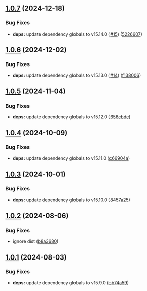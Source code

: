 ## [1.0.7](https://github.com/eik-lib/eslint-config/compare/v1.0.6...v1.0.7) (2024-12-18)


### Bug Fixes

* **deps:** update dependency globals to v15.14.0 ([#15](https://github.com/eik-lib/eslint-config/issues/15)) ([5226607](https://github.com/eik-lib/eslint-config/commit/52266077efde34e8f5a79b988403d805fadf9d5a))

## [1.0.6](https://github.com/eik-lib/eslint-config/compare/v1.0.5...v1.0.6) (2024-12-02)


### Bug Fixes

* **deps:** update dependency globals to v15.13.0 ([#14](https://github.com/eik-lib/eslint-config/issues/14)) ([f138006](https://github.com/eik-lib/eslint-config/commit/f1380069d929464658ba473981eaf02507a47007))

## [1.0.5](https://github.com/eik-lib/eslint-config/compare/v1.0.4...v1.0.5) (2024-11-04)


### Bug Fixes

* **deps:** update dependency globals to v15.12.0 ([656cbde](https://github.com/eik-lib/eslint-config/commit/656cbde3d78052e003e2adb77c42cbc9ae54f83d))

## [1.0.4](https://github.com/eik-lib/eslint-config/compare/v1.0.3...v1.0.4) (2024-10-09)


### Bug Fixes

* **deps:** update dependency globals to v15.11.0 ([c66904a](https://github.com/eik-lib/eslint-config/commit/c66904a382b6077b775a3d7ecde31b941ac223df))

## [1.0.3](https://github.com/eik-lib/eslint-config/compare/v1.0.2...v1.0.3) (2024-10-01)


### Bug Fixes

* **deps:** update dependency globals to v15.10.0 ([8457a25](https://github.com/eik-lib/eslint-config/commit/8457a25bb6cce8ee367cb92362133e62b1a16d46))

## [1.0.2](https://github.com/eik-lib/eslint-config/compare/v1.0.1...v1.0.2) (2024-08-06)


### Bug Fixes

* ignore dist ([b8a3680](https://github.com/eik-lib/eslint-config/commit/b8a3680614efa988b670e4915c2988551172cb61))

## [1.0.1](https://github.com/eik-lib/eslint-config/compare/v1.0.0...v1.0.1) (2024-08-03)


### Bug Fixes

* **deps:** update dependency globals to v15.9.0 ([bb74a59](https://github.com/eik-lib/eslint-config/commit/bb74a592e15c0ddd24e02f53d1f14223c0d6880e))
